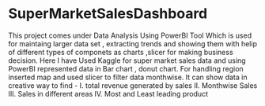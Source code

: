 # SuperMarketSalesDashboard

This project comes under Data Analysis Using PowerBI Tool Which is used for maintaing larger data set , extracting trends and showing them with helip of different types of componets as charts ,slicer for making business decision. 
Here I have Used Kaggle for super market sales data and using PowerBI represented data in Bar chart , donut chart. For handling region inserted map and used slicer to filter data monthwise.
It can show data in creative way to find -
I. total revenue generated by sales
II. Monthwise Sales
III. Sales in different areas
IV. Most and Least leading product 
